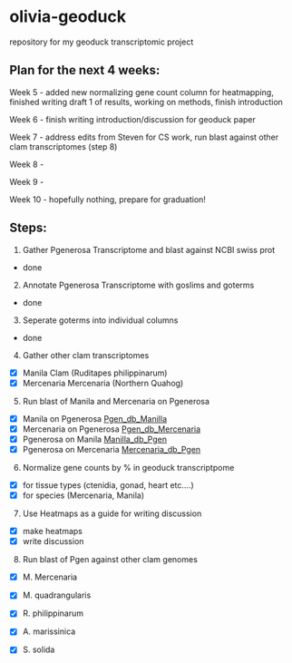 # olivia-geoduck
repository for my geoduck transcriptomic project 

## Plan for the next 4 weeks: 
Week 5 -  added new normalizing gene count column for heatmapping, finished writing draft 1 of results, working on methods, finish introduction

Week 6 - finish writing introduction/discussion for geoduck paper

Week 7 - address edits from Steven for CS work, run blast against other clam transcriptomes (step 8) 

Week 8 - 

Week 9 - 

Week 10 - hopefully nothing, prepare for graduation!

## Steps:

1. Gather Pgenerosa Transcriptome and blast against NCBI swiss prot
  - done
2. Annotate Pgenerosa Transcriptome with goslims and goterms
  - done
3. Seperate goterms into individual columns
  - done 
4. Gather other clam transcriptomes 
  - [x] Manila Clam (Ruditapes philippinarum)
  - [x] Mercenaria Mercenaria (Northern Quahog)
5. Run blast of Manila and Mercenaria on Pgenerosa
  - [x] Manila on Pgenerosa [Pgen_db_Manilla](https://gannet.fish.washington.edu/gigas/data/p.generosa/Manilla_Pgenenerosa_blastx.tab)
  - [x] Mercenaria on Pgenerosa [Pgen_db_Mercenaria](https://gannet.fish.washington.edu/gigas/data/p.generosa/Mercenaria_Pgenenerosa_blastx.tab)
  - [x] Pgenerosa on Manila [Manilla_db_Pgen](https://gannet.fish.washington.edu/gigas/data/p.generosa/Pgenerosa_Manilla_db_blastx.tab)
  - [x] Pgenerosa on Mercenaria [Mercenaria_db_Pgen](https://gannet.fish.washington.edu/gigas/data/p.generosa/Pgenerosa_Mercenaria_db_blastx.tab)
6. Normalize gene counts by % in geoduck transcriptpome 
  - [x] for tissue types (ctenidia, gonad, heart etc....)
  - [x] for species (Mercenaria, Manila) 
7. Use Heatmaps as a guide for writing discussion
  - [x] make heatmaps
  - [x] write discussion
8. Run blast of Pgen against other clam genomes
  - [x] M. Mercenaria
  - [x] M. quadrangularis
  - [x] R. philippinarum
  - [x] A. marissinica
  - [x] S. solida


